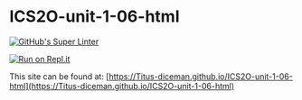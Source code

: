 # ICS2O-unit-1-06-html

[![GitHub's Super Linter](https://github.com/Titus-diceman/ICS2O-unit-1-06-html/workflows/GitHub's%20Super%20Linter/badge.svg)](https://github.com/Titus-diceman/ICS2O-unit-1-06-html/actions)

[![Run on Repl.it](https://repl.it/badge/github/Titus-diceman/ICS2O-unit-1-06-html)](https://repl.it/github/Titus-diceman/ICS2O-unit-1-06-html)

This site can be found at: [https://Titus-diceman.github.io/ICS2O-unit-1-06-html](https://Titus-diceman.github.io/ICS2O-unit-1-06-html)<REPOSITORY>
